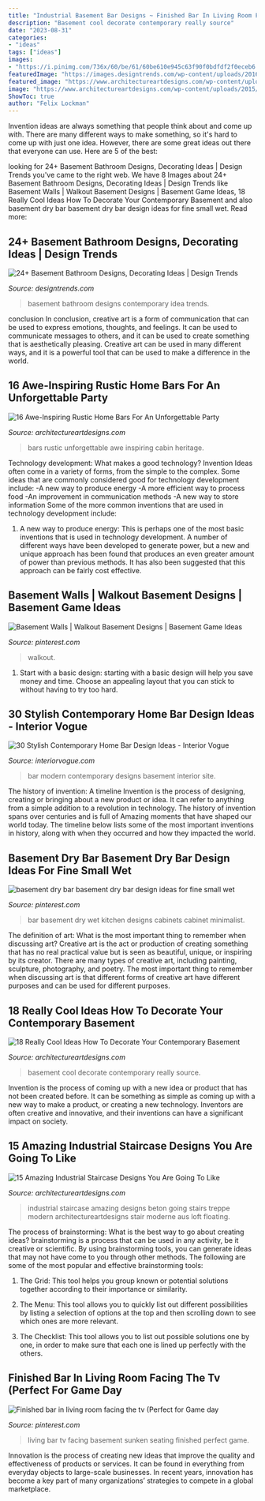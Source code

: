 ```yaml
---
title: "Industrial Basement Bar Designs ~ Finished Bar In Living Room Facing The Tv (perfect For Game Day"
description: "Basement cool decorate contemporary really source"
date: "2023-08-31"
categories:
- "ideas"
tags: ["ideas"]
images:
- "https://i.pinimg.com/736x/60/be/61/60be610e945c63f90f0bdfdf2f0eceb6.jpg"
featuredImage: "https://images.designtrends.com/wp-content/uploads/2016/02/05064850/Contemporary-bathroom-basement-design.jpg"
featured_image: "https://www.architectureartdesigns.com/wp-content/uploads/2015/03/15-Amazing-Industrial-Staircase-Designs-You-Are-Going-To-Like-6-630x840.jpg"
image: "https://www.architectureartdesigns.com/wp-content/uploads/2015/03/15-Amazing-Industrial-Staircase-Designs-You-Are-Going-To-Like-6-630x840.jpg"
ShowToc: true
author: "Felix Lockman"
---
```



Invention ideas are always something that people think about and come up with. There are many different ways to make something, so it's hard to come up with just one idea. However, there are some great ideas out there that everyone can use. Here are 5 of the best: 

	

		
looking for 24+ Basement Bathroom Designs, Decorating Ideas | Design Trends you've came to the right web. We have 8 Images about 24+ Basement Bathroom Designs, Decorating Ideas | Design Trends like Basement Walls | Walkout Basement Designs | Basement Game Ideas, 18 Really Cool Ideas How To Decorate Your Contemporary Basement and also basement dry bar basement dry bar design ideas for fine small wet. Read more:
		
    
## 24+ Basement Bathroom Designs, Decorating Ideas | Design Trends

<img loading=lazy src="https://images.designtrends.com/wp-content/uploads/2016/02/05064850/Contemporary-bathroom-basement-design.jpg" onerror="this.onerror=null;this.src='https://tse3.mm.bing.net/th?id=OIP.VyvCMPLPLDPHHkK3yw0w-gHaKe&amp;pid=15.1';" alt="24+ Basement Bathroom Designs, Decorating Ideas | Design Trends">

_Source: designtrends.com_

>basement bathroom designs contemporary idea trends. 

	

conclusion
In conclusion, creative art is a form of communication that can be used to express emotions, thoughts, and feelings. It can be used to communicate messages to others, and it can be used to create something that is aesthetically pleasing. Creative art can be used in many different ways, and it is a powerful tool that can be used to make a difference in the world.

    
## 16 Awe-Inspiring Rustic Home Bars For An Unforgettable Party

<img loading=lazy src="http://www.architectureartdesigns.com/wp-content/uploads/2015/05/16-Awe-Inspiring-Rustic-Home-Bars-For-An-Unforgettable-Party-5-630x960.jpg" onerror="this.onerror=null;this.src='https://tse3.mm.bing.net/th?id=OIP.5XTzIsE187-8NAlRIJdELAHaLS&amp;pid=15.1';" alt="16 Awe-Inspiring Rustic Home Bars For An Unforgettable Party">

_Source: architectureartdesigns.com_

>bars rustic unforgettable awe inspiring cabin heritage. 

	

Technology development: What makes a good technology?
Invention Ideas often come in a variety of forms, from the simple to the complex. Some ideas that are commonly considered good for technology development include: 
-A new way to produce energy 
-A more efficient way to process food 
-An improvement in communication methods 
-A new way to store information 
Some of the more common inventions that are used in technology development include:


1) A new way to produce energy: This is perhaps one of the most basic inventions that is used in technology development. A number of different ways have been developed to generate power, but a new and unique approach has been found that produces an even greater amount of power than previous methods. It has also been suggested that this approach can be fairly cost effective.

    
## Basement Walls | Walkout Basement Designs | Basement Game Ideas

<img loading=lazy src="https://i.pinimg.com/736x/c5/91/17/c59117b71645e395f2508ff487463d16.jpg" onerror="this.onerror=null;this.src='https://tse2.mm.bing.net/th?id=OIP.euNQnytyZNxolDb9q_MJ7AHaJ4&amp;pid=15.1';" alt="Basement Walls | Walkout Basement Designs | Basement Game Ideas">

_Source: pinterest.com_

>walkout. 

	

1. Start with a basic design: starting with a basic design will help you save money and time. Choose an appealing layout that you can stick to without having to try too hard.

    
## 30 Stylish Contemporary Home Bar Design Ideas - Interior Vogue

<img loading=lazy src="http://interiorvogue.com/wp-content/uploads/2016/09/Modern-Home-Bar-Design.jpg" onerror="this.onerror=null;this.src='https://tse3.mm.bing.net/th?id=OIP._b3h5LTZ1VYbUKMuxl_QxwHaJ4&amp;pid=15.1';" alt="30 Stylish Contemporary Home Bar Design Ideas - Interior Vogue">

_Source: interiorvogue.com_

>bar modern contemporary designs basement interior site. 

	

The history of invention: A timeline
Invention is the process of designing, creating or bringing about a new product or idea. It can refer to anything from a simple addition to a revolution in technology. The history of invention spans over centuries and is full of Amazing moments that have shaped our world today. 
The timeline below lists some of the most important inventions in history, along with when they occurred and how they impacted the world.

    
## Basement Dry Bar Basement Dry Bar Design Ideas For Fine Small Wet

<img loading=lazy src="https://i.pinimg.com/736x/60/be/61/60be610e945c63f90f0bdfdf2f0eceb6.jpg" onerror="this.onerror=null;this.src='https://tse3.mm.bing.net/th?id=OIP.lhYSaB0pPMNxCCDrunxA0AHaLH&amp;pid=15.1';" alt="basement dry bar basement dry bar design ideas for fine small wet">

_Source: pinterest.com_

>bar basement dry wet kitchen designs cabinets cabinet minimalist. 

	

The definition of art: What is the most important thing to remember when discussing art?
Creative art is the act or production of creating something that has no real practical value but is seen as beautiful, unique, or inspiring by its creator. There are many types of creative art, including painting, sculpture, photography, and poetry. The most important thing to remember when discussing art is that different forms of creative art have different purposes and can be used for different purposes.

    
## 18 Really Cool Ideas How To Decorate Your Contemporary Basement

<img loading=lazy src="https://www.architectureartdesigns.com/wp-content/uploads/2015/11/936-630x419.jpg" onerror="this.onerror=null;this.src='https://tse3.mm.bing.net/th?id=OIP.kQtYeUrqCKXcU6KbUhLBmQHaE7&amp;pid=15.1';" alt="18 Really Cool Ideas How To Decorate Your Contemporary Basement">

_Source: architectureartdesigns.com_

>basement cool decorate contemporary really source. 

	

Invention is the process of coming up with a new idea or product that has not been created before. It can be something as simple as coming up with a new way to make a product, or creating a new technology. Inventors are often creative and innovative, and their inventions can have a significant impact on society.

    
## 15 Amazing Industrial Staircase Designs You Are Going To Like

<img loading=lazy src="https://www.architectureartdesigns.com/wp-content/uploads/2015/03/15-Amazing-Industrial-Staircase-Designs-You-Are-Going-To-Like-6-630x840.jpg" onerror="this.onerror=null;this.src='https://tse2.mm.bing.net/th?id=OIP.jqfX1d6RdqGxi1U-gnoU2AHaJ4&amp;pid=15.1';" alt="15 Amazing Industrial Staircase Designs You Are Going To Like">

_Source: architectureartdesigns.com_

>industrial staircase amazing designs beton going stairs treppe modern architectureartdesigns stair moderne aus loft floating. 

	

The process of brainstorming: What is the best way to go about creating ideas?
brainstorming is a process that can be used in any activity, be it creative or scientific. By using brainstorming tools, you can generate ideas that may not have come to you through other methods. The following are some of the most popular and effective brainstorming tools:
1. The Grid: This tool helps you group known or potential solutions together according to their importance or similarity.

2. The Menu: This tool allows you to quickly list out different possibilities by listing a selection of options at the top and then scrolling down to see which ones are more relevant.

3. The Checklist: This tool allows you to list out possible solutions one by one, in order to make sure that each one is lined up perfectly with the others.

    
## Finished Bar In Living Room Facing The Tv (Perfect For Game Day

<img loading=lazy src="https://i.pinimg.com/736x/d7/4b/4c/d74b4c7bcd705fa74e60cf7847715fa6--basement-ideas-living-rooms.jpg" onerror="this.onerror=null;this.src='https://tse2.mm.bing.net/th?id=OIP.LIyg36Uv7TipF-IcA1dmbgHaJ3&amp;pid=15.1';" alt="Finished bar in living room facing the tv (Perfect for Game day">

_Source: pinterest.com_

>living bar tv facing basement sunken seating finished perfect game. 

	

Innovation is the process of creating new ideas that improve the quality and effectiveness of products or services. It can be found in everything from everyday objects to large-scale businesses. In recent years, innovation has become a key part of many organizations’ strategies to compete in a global marketplace.

